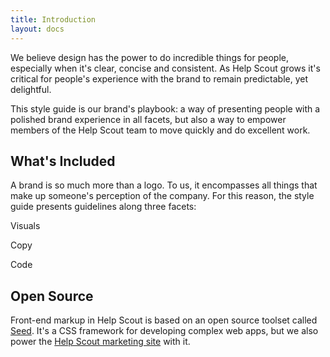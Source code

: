```yaml
---
title: Introduction
layout: docs
---
```


We believe design has the power to do incredible things for people, especially when it's clear, concise and consistent. As Help Scout grows it's critical for people's experience with the brand to remain predictable, yet delightful.

This style guide is our brand's playbook: a way of presenting people with a polished brand experience in all facets, but also a way to empower members of the Help Scout team to move quickly and do excellent work.

## What's Included

A brand is so much more than a logo. To us, it encompasses all things that make up someone's perception of the company. For this reason, the style guide presents guidelines along three facets:

Visuals

Copy

Code

## Open Source

Front-end markup in Help Scout is based on an open source toolset called [Seed](/seed/guides/). It's a CSS framework for developing complex web apps, but we also power the [Help Scout marketing site](https://www.helpscout.net) with it.
